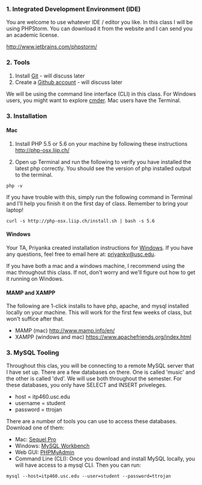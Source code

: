 ### 1. Integrated Development Environment (IDE)

You are welcome to use whatever IDE / editor you like. In this class I will be using PHPStorm. You can download it from the website and I can send you an academic license.

http://www.jetbrains.com/phpstorm/

### 2. Tools

1. Install [Git](http://git-scm.com/downloads) - will discuss later
2. Create a [Github account](https://github.com/) - will discuss later

We will be using the command line interface (CLI) in this class. For Windows users, you might want to explore [cmder](http://bliker.github.io/cmder/). Mac users have the Terminal.

### 3. Installation

#### Mac

1. Install PHP 5.5 or 5.6 on your machine by following these instructions http://php-osx.liip.ch/

2. Open up Terminal and run the following to verify you have installed the latest php correctly. You should see the version of php installed output to the terminal.

```
php -v
```

If you have trouble with this, simply run the following command in Terminal and I'll help you finish it on the first day of class. Remember to bring your laptop!

```
curl -s http://php-osx.liip.ch/install.sh | bash -s 5.6
```

#### Windows

Your TA, Priyanka created installation instructions for [Windows](/PHP5_CommandLine.pdf). If you have any questions, feel free to email here at: priyankv@usc.edu.

If you have both a mac and a windows machine, I recommend using the mac throughout this class. If not, don't worry and we'll figure out how to get it running on Windows.

#### MAMP and XAMPP

The following are 1-click installs to have php, apache, and mysql installed locally on your machine. This will work for the first few weeks of class, but won't suffice after that.

* MAMP (mac) http://www.mamp.info/en/
* XAMPP (windows and mac) https://www.apachefriends.org/index.html

### 3. MySQL Tooling

Throughout this clas, you will be connecting to a remote MySQL server that I have set up. There are a few databases on there. One is called 'music' and the other is called 'dvd'. We will use both throughout the semester. For these databases, you only have SELECT and INSERT priveleges. 

* host = itp460.usc.edu
* username = student
* password = ttrojan

There are a number of tools you can use to access these databases. Download one of them:

* Mac: [Sequel Pro](http://www.sequelpro.com/)
* Windows: [MySQL Workbench](http://dev.mysql.com/downloads/tools/workbench/5.2.html)
* Web GUI: [PHPMyAdmin](http://itp460.usc.edu/phpmyadmin/)
* Command Line (CLI): Once you download and install MySQL locally, you will have access to a mysql CLI. Then you can run:

```
mysql --host=itp460.usc.edu --user=student --password=ttrojan
```
